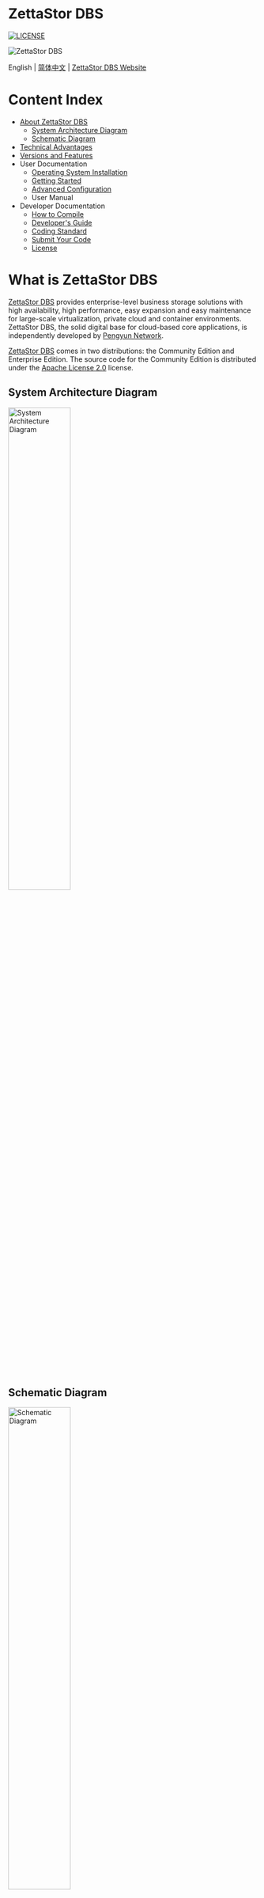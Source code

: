 # ZettaStor DBS

[![LICENSE](https://img.shields.io/badge/license-Apache--2.0-blue)](LICENSE.md)

<img src="assets/pengyun.png" alt="ZettaStor DBS">

English | [简体中文](README-zh.md) | [ZettaStor DBS Website](https://zdbs.io)

Content Index
========

- [About ZettaStor DBS](#what-is-zettastor-dbs)
  - [System Architecture Diagram](#system-architecture-diagram)
  - [Schematic Diagram](#schematic-diagram)
- [Technical Advantages](#technical-advantages)
- [Versions and Features](#versions-and-features)
- User Documentation
  - [Operating System Installation](docs/operatingsystem.md)
  - [Getting Started](INSTALL.md)
  - [Advanced Configuration](docs/configuration.md)
  - User Manual
- Developer Documentation
  - [How to Compile](#quick-start)
  - [Developer's Guide](docs/devguide.md)
  - [Coding Standard](#coding-standard)
  - [Submit Your Code](#submit-your-code)
  - [License](LICENSE.md)

# What is ZettaStor DBS

[ZettaStor DBS](https://zdbs.io) provides enterprise-level business storage solutions with high availability, high performance, easy expansion and easy maintenance for large-scale virtualization, private cloud and container environments. ZettaStor DBS, the solid digital base for cloud-based core applications, is independently developed by [Pengyun Network](https://www.pengyunnetwork.cn).

[ZettaStor DBS](https://zdbs.io) comes in two distributions: the Community Edition and Enterprise Edition. The source code for the Community Edition is distributed under the [Apache License 2.0](LICENSE.md) license.

## System Architecture Diagram
<img src="assets/architecture_en.png" alt="System Architecture Diagram" width="50%">

## Schematic Diagram
<img src="assets/schematic_en.png" alt="Schematic Diagram" width="50%">

# Technical Advantages

[ZettaStor DBS](https://zdbs.io) is the first product developed by Pengyun Network. Version 1.0 was officially released in 2015 and mainly adopted by cloud computing companies.

The first commercial version of DBS is developed according to the standard requirements of telecom operators, and has passed the tests of China's three major telecom operators for telecom equipment applications. In recent years, DBS has been polished for the financial industry, its stability and reliability has been further strengthened and has been operating stably in key business scenarios for 4 years.

[ZettaStor DBS](https://zdbs.io) has completed the leap from telecom-grade to financial-grade. It is a distributed storage product with a high starting point and high requirements, which can meet the new and changing needs of the market.

- [x] __Decentralized Architecture__: A symmetric distributed architecture based on the decentralized blockchain network, eliminates traditional limitations and disadvantages on system scale, I/O performance, stability and reliability.
- [x] __Large-scale Node Deployment__: Stable high-performance is constantly maintained at optimal conditions, with the deployment of tens of thousands of nodes. The product's capacity and performance scale linearly with more storage nodes.
- [x] __Sub-millisecond Latency__: Minimized I/O processing path by directly reading/writing to disk, using an optimized network data path. It is capable of achieving sub-millisecond latencies with magnetic storage devices as primary storage configuration.
- [x] __Recovery-in-place__: When a hard disk or node failure occurs, a healthy one can immediately take over. The fault recovery time is less than 1 second, and there will be no impact on I/O performance.
- [x] __Secure and Controllable__: Complete intellectual property ownership with independent research-and-development, compatible with China-made hardware, operating systems and localized storage solutions.

# Versions and Features

The following table compares some key features between various versions of [ZettaStor DBS](https://zdbs.io).

| Features | Community Edition  | Enterprise Edition | 
| ------------- | ------------- |  ------------- | 
| Volume Extension | ![](https://img.shields.io/badge/-supported-brightgreen)| ![](https://img.shields.io/badge/-supported-brightgreen) |
| Volume Shrink |  | ![](https://img.shields.io/badge/-supported-brightgreen) |
| Volume Clone |  | ![](https://img.shields.io/badge/-supported-brightgreen) |
| Volume Snapshot |  | ![](https://img.shields.io/badge/-supported-brightgreen) |
| iSCSI Protocol | ![](https://img.shields.io/badge/-supported-brightgreen)| ![](https://img.shields.io/badge/-supported-brightgreen) |
| PYD Protocol | ![](https://img.shields.io/badge/-supported-brightgreen)| ![](https://img.shields.io/badge/-supported-brightgreen) |
| Access Control | ![](https://img.shields.io/badge/-supported-brightgreen)| ![](https://img.shields.io/badge/-supported-brightgreen) |
| Data Access Control Strategy | ![](https://img.shields.io/badge/-supported-brightgreen)| ![](https://img.shields.io/badge/-supported-brightgreen) |
| Data Reconstruction Strategy | ![](https://img.shields.io/badge/-partial-blue)| ![](https://img.shields.io/badge/-supported-brightgreen) |
| Load Balancing Strategy | ![](https://img.shields.io/badge/-supported-brightgreen)| ![](https://img.shields.io/badge/-supported-brightgreen) |
| Cache Boosting |  | ![](https://img.shields.io/badge/-supported-brightgreen) |
| System-wide Power Failure Protection |  | ![](https://img.shields.io/badge/-supported-brightgreen) |
| Disk Indicator |  | ![](https://img.shields.io/badge/-supported-brightgreen) |
| Disk Roaming | ![](https://img.shields.io/badge/-supported-brightgreen)| ![](https://img.shields.io/badge/-supported-brightgreen) |
| Alarm Management |  | ![](https://img.shields.io/badge/-supported-brightgreen) |
| User Management | ![](https://img.shields.io/badge/-supported-brightgreen)| ![](https://img.shields.io/badge/-supported-brightgreen) |
| Log Auditor | ![](https://img.shields.io/badge/-supported-brightgreen)| ![](https://img.shields.io/badge/-supported-brightgreen) |
| GUI Operation | ![](https://img.shields.io/badge/-supported-brightgreen)| ![](https://img.shields.io/badge/-supported-brightgreen) |

# Quick Start

## I. Source Code Overview
The repositories of ZettaStor DBS must be organized in a hierarchy structure. This project has implemented Continuous Integration (CI) to ensure the quality and stability of the code. Please note that the CI status below may change as new commits are made to the codebase. If you have any questions or concerns, please use the [GitHub Issues](https://github.com/zettastor/dbs/issues) to report problems.

<table>
<tr>
  <td rowspan="30">pengyun-root</td>
  <td rowspan="8">pengyun-lib</td>
  <td><a href="https://github.com/zettastor/pengyun-core/actions"><img src="https://github.com/zettastor/pengyun-core/actions/workflows/ubuntu20.yml/badge.svg" alt="pengyun-core"></a></td>
</tr>
<tr>
  <td><a href="https://github.com/zettastor/pengyun-database_core/actions"><img src="https://github.com/zettastor/pengyun-database_core/actions/workflows/ubuntu20.yml/badge.svg" alt="pengyun-database_core"></a></td>
</tr>
<tr>
  <td><a href="https://github.com/zettastor/pengyun-models/actions"><img src="https://github.com/zettastor/pengyun-models/actions/workflows/ubuntu20.yml/badge.svg" alt="pengyun-models"></a></td>
</tr>
<tr>
  <td><a href="https://github.com/zettastor/pengyun-dih_model/actions"><img src="https://github.com/zettastor/pengyun-dih_model/actions/workflows/ubuntu20.yml/badge.svg" alt="pengyun-dih_model"></a></td>
</tr>
<tr>
  <td><a href="https://github.com/zettastor/pengyun-dih_client/actions"><img src="https://github.com/zettastor/pengyun-dih_client/actions/workflows/ubuntu20.yml/badge.svg" alt="pengyun-dih_client"></a></td>
</tr>
<tr>
  <td><a href="https://github.com/zettastor/pengyun-query_log/actions"><img src="https://github.com/zettastor/pengyun-query_log/actions/workflows/ubuntu20.yml/badge.svg" alt="pengyun-query_log"></a></td>
</tr>
<tr>
  <td><a href="https://github.com/zettastor/pengyun-configuration_common/actions"><img src="https://github.com/zettastor/pengyun-configuration_common/actions/workflows/ubuntu20.yml/badge.svg" alt="pengyun-configuration_common"></a></td>
</tr>
<tr>
  <td><a href="https://github.com/zettastor/pengyun-monitor_common/actions"><img src="https://github.com/zettastor/pengyun-monitor_common/actions/workflows/ubuntu20.yml/badge.svg" alt="pengyun-monitor_common"></a></td>
</tr>
<tr>
  <td rowspan="13">pengyun-dbs</td>
  <td><a href="https://github.com/zettastor/dbs-dnmodel/actions"><img src="https://github.com/zettastor/dbs-dnmodel/actions/workflows/ubuntu20.yml/badge.svg" alt="dbs-dnmodel"></a></td>
</tr>
<tr>
  <td><a href="https://github.com/zettastor/dbs-models_related/actions"><img src="https://github.com/zettastor/dbs-models_related/actions/workflows/ubuntu20.yml/badge.svg" alt="dbs-models_related"></a></td>
</tr>
<tr>
  <td><a href="https://github.com/zettastor/pengyun-driver_core/actions"><img src="https://github.com/zettastor/pengyun-driver_core/actions/workflows/ubuntu20.yml/badge.svg" alt="pengyun-driver_core"></a></td>
</tr>
<tr>
  <td><a href="https://github.com/zettastor/pengyun-coordinator/actions"><img src="https://github.com/zettastor/pengyun-coordinator/actions/workflows/ubuntu20.yml/badge.svg" alt="pengyun-coordinator"></a></td>
</tr>
<tr>
  <td><a href="https://github.com/zettastor/pengyun-infocenter/actions"><img src="https://github.com/zettastor/pengyun-infocenter/actions/workflows/ubuntu20.yml/badge.svg" alt="pengyun-infocenter"></a></td>
</tr>
<tr>
  <td><a href="https://github.com/zettastor/pengyun-drivercontainer/actions"><img src="https://github.com/zettastor/pengyun-drivercontainer/actions/workflows/ubuntu20.yml/badge.svg" alt="pengyun-drivercontainer"></a></td>
</tr>
<tr>
  <td><a href="https://github.com/zettastor/pengyun-deployment_daemon/actions"><img src="https://github.com/zettastor/pengyun-deployment_daemon/actions/workflows/ubuntu20.yml/badge.svg" alt="pengyun-deployment_daemon"></a></td>
</tr>
<tr>
  <td><a href="https://github.com/zettastor/pengyun-datanode_core/actions"><img src="https://github.com/zettastor/pengyun-datanode_core/actions/workflows/ubuntu20.yml/badge.svg" alt="pengyun-datanode_core"></a></td>
</tr>
<tr>
  <td><a href="https://github.com/zettastor/pengyun-datanode_service/actions"><img src="https://github.com/zettastor/pengyun-datanode_service/actions/workflows/ubuntu20.yml/badge.svg" alt="pengyun-datanode_service"></a></td>
</tr>
<tr>
  <td><a href="https://github.com/zettastor/pengyun-datanode/actions"><img src="https://github.com/zettastor/pengyun-datanode/actions/workflows/ubuntu20.yml/badge.svg" alt="pengyun-datanode"></a></td>
</tr>
<tr>
  <td><a href="https://github.com/zettastor/pengyun-webservice_adapter/actions"><img src="https://github.com/zettastor/pengyun-webservice_adapter/actions/workflows/ubuntu20.yml/badge.svg" alt="pengyun-webservice_adapter"></a></td>
</tr>
<tr>
  <td><a href="https://github.com/zettastor/pengyun-utils/actions"><img src="https://github.com/zettastor/pengyun-utils/actions/workflows/ubuntu20.yml/badge.svg" alt="pengyun-utils"></a></td>
</tr>
<tr>
  <td><a href="https://github.com/zettastor/pengyun-console/actions"><img src="https://github.com/zettastor/pengyun-console/actions/workflows/ubuntu20.yml/badge.svg" alt="pengyun-console"></a></td>
</tr>
</table>

## II. Downloading the Source

Please use the following commands to download the source code:
```bash
export ROOT_PATH=git@github.com

git clone -b 1.0-OS $ROOT_PATH:zettastor/pengyun-root
pushd pengyun-root

git clone -b 1.0-OS $ROOT_PATH:zettastor/pengyun-lib
pushd pengyun-lib
git clone -b 1.0-OS $ROOT_PATH:zettastor/pengyun-core
git clone -b 1.0-OS $ROOT_PATH:zettastor/pengyun-database_core
git clone -b 1.0-OS $ROOT_PATH:zettastor/pengyun-models
git clone -b 1.0-OS $ROOT_PATH:zettastor/pengyun-dih_model
git clone -b 1.0-OS $ROOT_PATH:zettastor/pengyun-dih_client
git clone -b 1.0-OS $ROOT_PATH:zettastor/pengyun-query_log
git clone -b 1.0-OS $ROOT_PATH:zettastor/pengyun-configuration_common
git clone -b 1.0-OS $ROOT_PATH:zettastor/pengyun-monitor_common
popd

git clone -b 1.0-OS $ROOT_PATH:zettastor/pengyun-dbs
pushd pengyun-dbs
git clone -b 1.0-OS $ROOT_PATH:zettastor/dbs-dnmodel
git clone -b 1.0-OS $ROOT_PATH:zettastor/dbs-models_related
git clone -b 1.0-OS $ROOT_PATH:zettastor/pengyun-driver_core
git clone -b 1.0-OS $ROOT_PATH:zettastor/pengyun-coordinator
git clone -b 1.0-OS $ROOT_PATH:zettastor/pengyun-infocenter
git clone -b 1.0-OS $ROOT_PATH:zettastor/pengyun-drivercontainer
git clone -b 1.0-OS $ROOT_PATH:zettastor/pengyun-deployment_daemon
git clone -b 1.0-OS $ROOT_PATH:zettastor/pengyun-datanode_core
git clone -b 1.0-OS $ROOT_PATH:zettastor/pengyun-datanode_service
git clone -b 1.0-OS $ROOT_PATH:zettastor/pengyun-datanode
git clone -b 1.0-OS $ROOT_PATH:zettastor/pengyun-webservice_adapter
git clone -b 1.0-OS $ROOT_PATH:zettastor/pengyun-utils
git clone -b 1.0-OS $ROOT_PATH:zettastor/pengyun-console
popd

popd
```

## III. Setup a development environment

If you're in a UNIX-like environment, the packages required for compilation can be installed by the folowing commands

>**Note**  
The following instructions assume that you already have sufficient privileges, we will not go into details about using `su` or `sudo` and other privilege escalation operations.

### RHEL/CentOS 7
```bash
yum install epel-release
yum -y install java-1.8.0-openjdk-devel thrift curl unzip wget perl-Data-Dumper perl-XML-Simple

# Install a newer version of Apache Maven
curl -LO https://downloads.apache.org/maven/maven-3/3.5.4/binaries/apache-maven-3.5.4-bin.tar.gz
tar -xvf apache-maven-3.5.4-bin.tar.gz --directory /opt
ln -s /opt/apache-maven-3.5.4 /opt/maven
chown -R root:root /opt/maven
echo '# Apache Maven Environment Variables' > /etc/profile.d/maven.sh
echo 'export JAVA_HOME=/usr/lib/jvm/java-1.8.0-openjdk/' >> /etc/profile.d/maven.sh
echo 'export PATH=/opt/maven/bin:${PATH}' >> /etc/profile.d/maven.sh

# Install a newer version of Protocol Buffers
curl -LO https://github.com/protocolbuffers/protobuf/releases/download/v3.5.1/protoc-3.5.1-linux-x86_64.zip
unzip protoc-3.5.1-linux-x86_64.zip -d /usr/local
```

### RHEL/CentOS 8
```bash
yum install epel-release
yum install maven compat-openssl10 protobuf-compiler
yum install https://dl.fedoraproject.org/pub/epel/7/x86_64/Packages/t/thrift-0.9.1-15.el7.x86_64.rpm
```

### RHEL 9
```bash
yum install maven unzip
yum install http://mirror.centos.org/centos/8-stream/AppStream/x86_64/os/Packages/compat-openssl10-1.0.2o-3.el8.x86_64.rpm
yum install https://dl.fedoraproject.org/pub/epel/7/x86_64/Packages/t/thrift-0.9.1-15.el7.x86_64.rpm
curl -LO https://github.com/protocolbuffers/protobuf/releases/download/v3.5.1/protoc-3.5.1-linux-x86_64.zip
unzip protoc-3.5.1-linux-x86_64.zip -d /usr/local
```

### Debian 10/11, Ubuntu 18/20
```bash
apt-get update
apt-get install curl openjdk-11-jdk maven protobuf-compiler
curl -LO http://ftp.debian.org/debian/pool/main/t/thrift-compiler/thrift-compiler_0.9.1-2.1+b1_amd64.deb
dpkg -i thrift-compiler_0.9.1-2.1+b1_amd64.deb
```

### SUSE/SLES 15
```bash
zypper install curl unzip maven thrift
curl -LO https://github.com/protocolbuffers/protobuf/releases/download/v3.5.1/protoc-3.5.1-linux-x86_64.zip
unzip protoc-3.5.1-linux-x86_64.zip -d /usr/local
```

### macOS Catalina (10.15) or higher
```zsh
# Install Homebrew package manager
/bin/bash -c "$(curl -fsSL https://raw.githubusercontent.com/Homebrew/install/HEAD/install.sh)"

# Install JDK
brew install openjdk@11
ln -sfn $(brew --prefix)/opt/openjdk@11/libexec/openjdk.jdk /Library/Java/JavaVirtualMachines/openjdk-11.jdk

# Install Apache Maven
curl -LO https://archive.apache.org/dist/maven/maven-3/3.6.3/binaries/apache-maven-3.6.3-bin.tar.gz
tar -xvf apache-maven-3.6.3-bin.tar.gz
mv apache-maven-3.6.3 /opt/
export M2_HOME="/opt/apache-maven-3.6.3"
export PATH="${M2_HOME}/bin:${PATH}"

# Install Protocol Buffers
curl -LO https://github.com/protocolbuffers/protobuf/releases/download/v3.5.1/protoc-3.5.1-osx-x86_64.zip
unzip protoc-3.5.1-osx-x86_64.zip -d /usr/local

# Install Apache Thrift
brew install thrift@0.9
export PATH="/usr/local/opt/thrift@0.9/bin:$PATH"
```

### Other Architecture and Platform

As a general rule, the simplest way is to download a pre-built binary. If you would like to build from source code, please refer to the links below for details.

- __Apache Thrift__: To build Thrift from source look at [installation instructions](https://thrift.apache.org/docs/install/). Pay attention to the OS notes, there are are some system specific requirements.

- __Protocol Buffers (Protobuf)__: First check whether you can download a [Protobuf 3.5.1 pre-built binary](https://github.com/protocolbuffers/protobuf/releases/tag/v3.5.1). If you would like to build protoc binary from source, see the [installation instructions](https://github.com/protocolbuffers/protobuf/blob/main/src/README.md).

## IV. Compiling the code

### Verification of Requirements
To compile ZettaStor DBS, you need:
- Java Development Kit (JDK) 11
- Apache Maven 3.5 or higher
- Apache Thrift 0.9.x
- Protocol Buffers 3.5.1

Please make sure that the following command is in the PATH environment variable of the system and returns the correct version number, for example:
```
$ mvn --version
Apache Maven 3.6.3
Maven home: /usr/share/maven
Java version: 11.0.17, vendor: Ubuntu, runtime: /usr/lib/jvm/java-11-openjdk-amd64

$ thrift --version
Thrift version 0.9.1

$ protoc --version
libprotoc 3.5.1
```

### Building with Maven

To build the package, use the following commands in the directory where `pengyun-root/pom.xml` is located
```bash
# Update version number from system environment
mvn versions:set-property -Dproperty=libthrift.version -DnewVersion=$(thrift --version | awk '{print $3}')
mvn versions:set-property -Dproperty=protobuf.version -DnewVersion=$(protoc --version | awk '{print $2}')
mvn clean install -Dproguard=off
```

It is also possible to run maven with multiple threads and skip test to speed up the builds
```bash
mvn -T 1C clean install -Dproguard=off -DskipTests
```

## V. Build Installation Package

When compilation finishes, use the following command in the `pengyun-root/pengyun-dbs/` directory to make a new installation package:

```bash
cd pengyun-root/pengyun-dbs/
mkdir -p /opt/deploy/
perl bin/CreateDeployPackage.pl -d /opt/deploy
```

When the packaging process finishes, a new installation package will be saved in the `/opt/deploy` directory. For more detailed use of the installation package, please refer to [Getting Started](INSTALL.md).

# Where can I find out more?
[ZettaStor DBS Website](https://zdbs.io)

# How to Contribute

## Submit Your Code
After finishing the development of your code, you should submit a pull request to `1.0-OS` branch and fill out a pull request template. 

An automated code style check has been added in the project compilation process. Please check the compilation result before submitting the code to ensure that there are no code style errors. While the prerequisites above must be satisfied prior to having your pull request reviewed, the reviewer may ask you to complete additional design work, tests, or other changes before your pull request can be ultimately accepted.

## Coding standard
Source code should be viewed and edited with your editor set to use two spaces per tab, with one tab used per indentation level. Spaces are used for other alignment within a line.

Most parts of the code follow [Google Java Style](https://google.github.io/styleguide/javaguide.html); some parts of the code follow [Oracle's Code Conventions](https://www.oracle.com/java/technologies/javase/codeconventions-contents.html) -- mostly depending on who wrote the original version. Above all else, **be consistent with what you modify, and keep whitespace changes to a minimum when modifying existing source.** For new code, use Google Java Style.

# License
[Apache License 2.0](LICENSE.md)